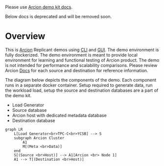 Please use [Arcion demo kit docs](/demokit-docs.gtihub-io/).   

Below docs is deprecated and will be removed soon.

# Overview

This is [Arcion](https://www.arcion.io/) Replicant demos using [CLI](https://docs.arcion.io/docs/quickstart/index.html) and [GUI](https://docs.arcion.io/docs/arcion-cloud-dashboard/quickstart/index.html).  The demo environment is fully dockerized.  The demo environment is meant to provide local environment for learning and functional testing of Arcion product.  The demo is not intended for performance and scalability comparisons.  Please review Arcion [Docs](https://docs.arcion.io/) for each source and destination for reference information.

The diagram below depicts the components of the demo.  Each component runs in a separate docker container.  Setup required to generate data, run the workload load, setup the source and destination databases are a part of the demo kit.

- Load Generator
- Source database
- Arcion host with dedicated metadata database
- Destination database

```mermaid
graph LR
    L[Load Generator<br>TPC-C<br>YCSB] --> S
    subgraph Arcion Cluster
        A1
        M[(Meta <br>Data)]
    end
    S[(Source <br>Host)] --> A1[Arcion <br> Node 1]
    A1 --> T[(Destination <br>Host)]
```

